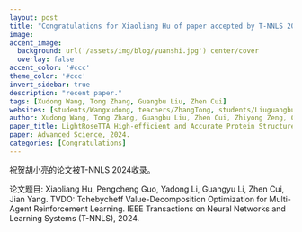 ```yaml
---
layout: post
title: "Congratulations for Xiaoliang Hu of paper accepted by T-NNLS 2024!"
image:
accent_image:
  background: url('/assets/img/blog/yuanshi.jpg') center/cover
  overlay: false
accent_color: '#ccc'
theme_color: '#ccc'
invert_sidebar: true
description: "recent paper."
tags: [Xudong Wang, Tong Zhang, Guangbu Liu, Zhen Cui]
websites: [students/Wangxudong, teachers/ZhangTong, students/Liuguangbu, teachers/CuiZhen]
author: Xudong Wang, Tong Zhang, Guangbu Liu, Zhen Cui, Zhiyong Zeng, Cheng Long, Wenming Zheng, Jian Yang.
paper_title: LightRoseTTA High-efficient and Accurate Protein Structure Prediction Using an Ultra-Lightweight Deep Graph Model.
paper: Advanced Science, 2024.
categories: [Congratulations]
---
```

祝贺胡小亮的论文被T-NNLS 2024收录。

论文题目: Xiaoliang Hu, Pengcheng Guo, Yadong Li, Guangyu Li, Zhen Cui, Jian Yang. TVDO: Tchebycheff Value-Decomposition Optimization for Multi-Agent Reinforcement Learning. IEEE Transactions on Neural Networks and Learning Systems (T-NNLS), 2024.
